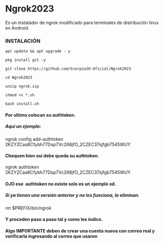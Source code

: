 # Ngrok2023
Es un instalador de ngrok modificado para terminales de distribución linux en Android.

### INSTALACIÓN

```
apt update && apt upgrade - y

pkg install git -y

git clone https://github.com/Scorpio28-Oficial/Ngrok2023

cd Ngrok2023

unzip ngrok.zip

chmod +x *.sh

bash install.sh
```

#### Por ultimo colocan su authtoken.

##### Aquí un ejemplo:

ngrok config add-authtoken 2KZYZCaa8Cfybh77Dsp7Vc268jfO_2CZEC37sjfgb7545WUY


#### Chequen bien así debe queda su authtoken.


ngrok authtoken 2KZYZCaa8Cfybh77Dsp7Vc268jfO_2CZEC37sjfgb7545WUY

#### OJO ese  authtoken no existe solo es un ejemplo xd.

##### Si ya tienen una versión anterior y no les funciona, la eliminan.

rm $PREFIX/bin/ngrok

#### Y proceden paso a paso tal y como les indico.

#### Algo IMPORTANTE deben de crear una cuenta nueva con correo real y verificarla ingresando al correo que usaron

